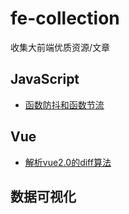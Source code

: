 # fe-collection
收集大前端优质资源/文章

##  JavaScript

* [函数防抖和函数节流](https://github.com/Advanced-Frontend/Daily-Interview-Question/issues/5)


##  Vue

* [解析vue2.0的diff算法](https://github.com/aooy/blog/issues/2)

##  数据可视化
